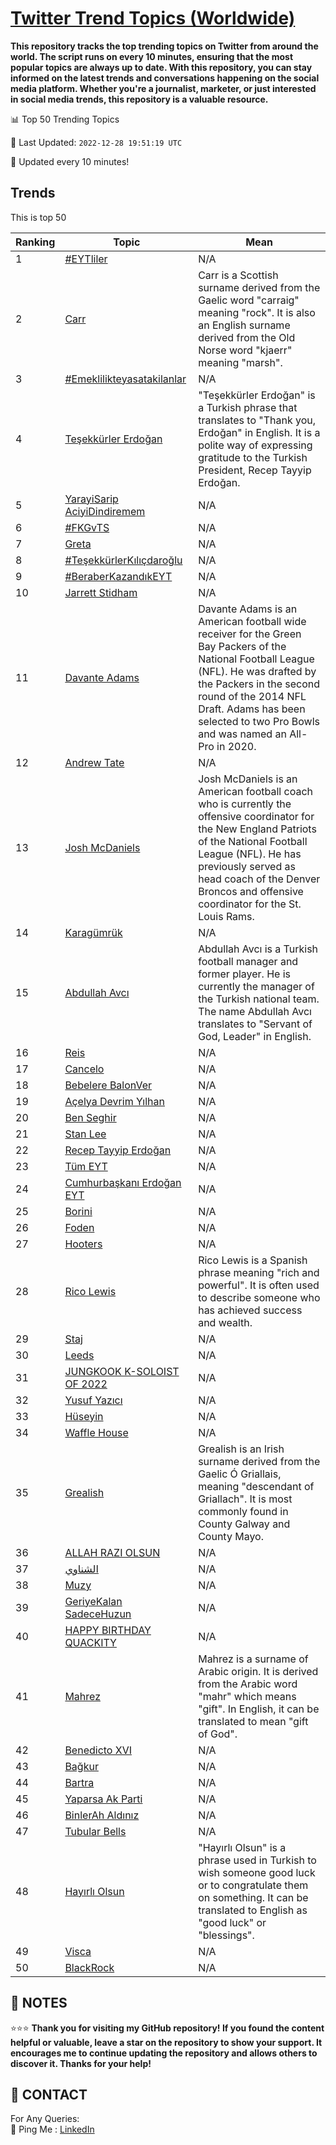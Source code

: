 [Twitter Trend Topics (Worldwide)](https://github.com/ErcinDedeoglu/Twitter-Trend-Topics)
==========

**This repository tracks the top trending topics on Twitter from around the world. 
The script runs on every 10 minutes, ensuring that the most popular topics are always up to date. 
With this repository, you can stay informed on the latest trends and conversations happening on the social media platform. 
Whether you're a journalist, marketer, or just interested in social media trends, this repository is a valuable resource.**


📊 Top 50 Trending Topics

📆 Last Updated: `2022-12-28 19:51:19 UTC`

🔧 Updated every 10 minutes!


## Trends

This is top 50

| Ranking | Topic | Mean |
| ------- | ------------ | ------------ |
| 1 | [#EYTliler](http://twitter.com/search?q=%23EYTliler) | N/A |
| 2 | [Carr](http://twitter.com/search?q=Carr) | Carr is a Scottish surname derived from the Gaelic word "carraig" meaning "rock". It is also an English surname derived from the Old Norse word "kjaerr" meaning "marsh". |
| 3 | [#Emeklilikteyasatakilanlar](http://twitter.com/search?q=%23Emeklilikteyasatakilanlar) | N/A |
| 4 | [Teşekkürler Erdoğan](http://twitter.com/search?q=Te%c5%9fekk%c3%bcrler+Erdo%c4%9fan) | "Teşekkürler Erdoğan" is a Turkish phrase that translates to "Thank you, Erdoğan" in English. It is a polite way of expressing gratitude to the Turkish President, Recep Tayyip Erdoğan. |
| 5 | [YarayiSarip AciyiDindiremem](http://twitter.com/search?q=YarayiSarip+AciyiDindiremem) | N/A |
| 6 | [#FKGvTS](http://twitter.com/search?q=%23FKGvTS) | N/A |
| 7 | [Greta](http://twitter.com/search?q=Greta) | N/A |
| 8 | [#TeşekkürlerKılıçdaroğlu](http://twitter.com/search?q=%23Te%c5%9fekk%c3%bcrlerK%c4%b1l%c4%b1%c3%a7daro%c4%9flu) | N/A |
| 9 | [#BeraberKazandıkEYT](http://twitter.com/search?q=%23BeraberKazand%c4%b1kEYT) | N/A |
| 10 | [Jarrett Stidham](http://twitter.com/search?q=Jarrett+Stidham) | N/A |
| 11 | [Davante Adams](http://twitter.com/search?q=Davante+Adams) | Davante Adams is an American football wide receiver for the Green Bay Packers of the National Football League (NFL). He was drafted by the Packers in the second round of the 2014 NFL Draft. Adams has been selected to two Pro Bowls and was named an All-Pro in 2020. |
| 12 | [Andrew Tate](http://twitter.com/search?q=Andrew+Tate) | N/A |
| 13 | [Josh McDaniels](http://twitter.com/search?q=Josh+McDaniels) | Josh McDaniels is an American football coach who is currently the offensive coordinator for the New England Patriots of the National Football League (NFL). He has previously served as head coach of the Denver Broncos and offensive coordinator for the St. Louis Rams. |
| 14 | [Karagümrük](http://twitter.com/search?q=Karag%c3%bcmr%c3%bck) | N/A |
| 15 | [Abdullah Avcı](http://twitter.com/search?q=Abdullah+Avc%c4%b1) | Abdullah Avcı is a Turkish football manager and former player. He is currently the manager of the Turkish national team. The name Abdullah Avcı translates to "Servant of God, Leader" in English. |
| 16 | [Reis](http://twitter.com/search?q=Reis) | N/A |
| 17 | [Cancelo](http://twitter.com/search?q=Cancelo) | N/A |
| 18 | [Bebelere BalonVer](http://twitter.com/search?q=Bebelere+BalonVer) | N/A |
| 19 | [Açelya Devrim Yılhan](http://twitter.com/search?q=A%c3%a7elya+Devrim+Y%c4%b1lhan) | N/A |
| 20 | [Ben Seghir](http://twitter.com/search?q=Ben+Seghir) | N/A |
| 21 | [Stan Lee](http://twitter.com/search?q=Stan+Lee) | N/A |
| 22 | [Recep Tayyip Erdoğan](http://twitter.com/search?q=Recep+Tayyip+Erdo%c4%9fan) | N/A |
| 23 | [Tüm EYT](http://twitter.com/search?q=T%c3%bcm+EYT) | N/A |
| 24 | [Cumhurbaşkanı Erdoğan EYT](http://twitter.com/search?q=Cumhurba%c5%9fkan%c4%b1+Erdo%c4%9fan+EYT) | N/A |
| 25 | [Borini](http://twitter.com/search?q=Borini) | N/A |
| 26 | [Foden](http://twitter.com/search?q=Foden) | N/A |
| 27 | [Hooters](http://twitter.com/search?q=Hooters) | N/A |
| 28 | [Rico Lewis](http://twitter.com/search?q=Rico+Lewis) | Rico Lewis is a Spanish phrase meaning "rich and powerful". It is often used to describe someone who has achieved success and wealth. |
| 29 | [Staj](http://twitter.com/search?q=Staj) | N/A |
| 30 | [Leeds](http://twitter.com/search?q=Leeds) | N/A |
| 31 | [JUNGKOOK K-SOLOIST OF 2022](http://twitter.com/search?q=JUNGKOOK+K-SOLOIST+OF+2022) | N/A |
| 32 | [Yusuf Yazıcı](http://twitter.com/search?q=Yusuf+Yaz%c4%b1c%c4%b1) | N/A |
| 33 | [Hüseyin](http://twitter.com/search?q=H%c3%bcseyin) | N/A |
| 34 | [Waffle House](http://twitter.com/search?q=Waffle+House) | N/A |
| 35 | [Grealish](http://twitter.com/search?q=Grealish) | Grealish is an Irish surname derived from the Gaelic Ó Griallais, meaning "descendant of Griallach". It is most commonly found in County Galway and County Mayo. |
| 36 | [ALLAH RAZI OLSUN](http://twitter.com/search?q=ALLAH+RAZI+OLSUN) | N/A |
| 37 | [الشناوي](http://twitter.com/search?q=%d8%a7%d9%84%d8%b4%d9%86%d8%a7%d9%88%d9%8a) | N/A |
| 38 | [Muzy](http://twitter.com/search?q=Muzy) | N/A |
| 39 | [GeriyeKalan SadeceHuzun](http://twitter.com/search?q=GeriyeKalan+SadeceHuzun) | N/A |
| 40 | [HAPPY BIRTHDAY QUACKITY](http://twitter.com/search?q=HAPPY+BIRTHDAY+QUACKITY) | N/A |
| 41 | [Mahrez](http://twitter.com/search?q=Mahrez) | Mahrez is a surname of Arabic origin. It is derived from the Arabic word "mahr" which means "gift". In English, it can be translated to mean "gift of God". |
| 42 | [Benedicto XVI](http://twitter.com/search?q=Benedicto+XVI) | N/A |
| 43 | [Bağkur](http://twitter.com/search?q=Ba%c4%9fkur) | N/A |
| 44 | [Bartra](http://twitter.com/search?q=Bartra) | N/A |
| 45 | [Yaparsa Ak Parti](http://twitter.com/search?q=Yaparsa+Ak+Parti) | N/A |
| 46 | [BinlerAh Aldınız](http://twitter.com/search?q=BinlerAh+Ald%c4%b1n%c4%b1z) | N/A |
| 47 | [Tubular Bells](http://twitter.com/search?q=Tubular+Bells) | N/A |
| 48 | [Hayırlı Olsun](http://twitter.com/search?q=Hay%c4%b1rl%c4%b1+Olsun) | "Hayırlı Olsun" is a phrase used in Turkish to wish someone good luck or to congratulate them on something. It can be translated to English as "good luck" or "blessings". |
| 49 | [Visca](http://twitter.com/search?q=Visca) | N/A |
| 50 | [BlackRock](http://twitter.com/search?q=BlackRock) | N/A |




## 📝 NOTES

⭐⭐⭐ **Thank you for visiting my GitHub repository! If you found the content helpful or valuable, leave a star on the repository to show your support. It encourages me to continue updating the repository and allows others to discover it. Thanks for your help!**

## 📨 CONTACT

 For Any Queries:  
            🏓 Ping Me : [LinkedIn](https://www.linkedin.com/in/ercindedeoglu/)